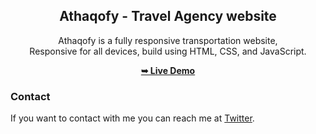<div align="center">
  

  <h2 align="center">Athaqofy - Travel Agency  website</h2>

  Athaqofy is a fully responsive transportation website, <br />Responsive for all devices, build using HTML, CSS, and JavaScript.

  <a href="https://codewithsadee.github.io/transportio/"><strong>➥ Live Demo</strong></a>

</div>



### Contact

If you want to contact with me you can reach me at [Twitter](https://www.twitter.com/meet_tola).

